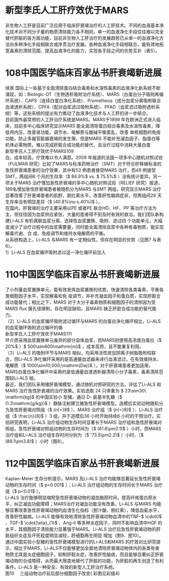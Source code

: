 # 新型李氏人工肝疗效优于MARS  
非生物人工肝是目前广泛应用于临床肝衰竭治疗的人工肝技术。不同的血液基本净化技术对不同分子量的物质清除能力各不相同，单一的血液净化手段往往难以完全替代肝脏的各方面功能，目前非生物人工肝治疗的发展趋势已从单一的血液净化方法向多种净化手段相联合或序贯治疗发展。各种血液净化手段相联合，能有效地拓宽毒素的清除范围，提高血液净化的能力，实现各手段之间的优势互补（表5）。  
# 108中国医学临床百家丛书肝衰竭新进展  
续表
国际上一些基于全面清除蛋白结合毒素和水溶性毒素的血液净化新系统不断涌现，如：Biologic-DT（生物透析吸附治疗系统）、MARS（白蛋白分子吸附再循环系统）、CAPS（连续白蛋白净化系统）、Prometheus（成分血浆分离吸附联合血液透析系统）、CPFA（配对血浆滤过吸附系统）、PFAD（血浆滤过吸附透析系统）等，这些系统的提出有力推动了血液净化技术与人工肝的进一步结合。  
目前国外最常用的人工肝治疗系统是MARS。MARS于1999 年在欧洲正式进入临床，目前多中心临床研究显示MARS 能全面清除蛋白结合毒素及水溶性毒素，降低颅内压、改善肾功能，调节水、电解质与酸碱平衡紊乱，改善 单核细胞的免疫功能，防止多器官脏器衰竭的发生等。但是MARS 不能补充凝血因子、脂蛋白等机体必需物质，难以完成肝脏合成功能的替代，且治疗过程中消耗大量白蛋  
新型李氏人工肝疗效优于MARS109  
白，成本较高，疗效难以令人满意。2009 年报道的法国一项多中心随机对照试验（FULMAR 研究）比较了MARS与标准药物治疗（SMT）对于符合肝移植标准的急性肝衰竭患者的治疗效果，其中有53 例患者接受MARS 治疗，而49 例接受SMT，两组间6 个月的生存率（$ 84.9\%$  vs. $ 75.5\%$ ）没有统计差异。另一项关于MARS 治疗慢加急性肝衰竭的多中心随机对照试验（RELIEF 研究）报道，189名慢加急性肝衰竭患者被随机分为MARS 与SMT 两组，研究显示MARS 治疗显著改善了肝衰竭患者的肌酐、胆红素水平，改善肝性脑病症状，但两组间28 天生存率没有明显差异（$ (40.8\%\nu s.40\%)$ ）。  
在国内，肝衰竭的治疗主要采用以PE 或者PE 联合HD、HF、PP 等治疗方法为主，但往往因为血浆供应紧张，大量的患者得不到及时有效的救治。我们团队新构建Li-ALS  有机偶联血浆分离、选择性血浆置换、吸附、滤过四 个功能单元，大幅度减少了治疗过程中的血浆需要量，同时能全面清除血浆中各种有毒物质，能实现解毒代谢、合 成、免疫调节和维持水电解质的平衡。  
从系统构造上，Li-ALS 与MARS 有一定相似性，但存在明显的优势（见图7 与表6）。  
1）Li-ALS 在血浆循环吸附滤过这一净化循环前加入  
# 110中国医学临床百家丛书肝衰竭新进展  
了小剂量血浆置换单元，能有效发挥血浆置换的优势，快速清除各类毒素，平衡各类细胞因子水平，实现解毒和免 疫调节，并补充凝血因子和蛋白质，实现肝脏合成功能替代；相比之下，MARS 对于大分子毒素物质和细胞因子的清除因为受MARS ﬂux 膜孔径限制，存在明显缺陷，且MARS 缺乏肝脏合成功能的替代能力。  
（2）Li-ALS 的血浆循环吸附滤过循环与MARS 的白蛋白净化循环相比，Li-ALS 的血浆循环吸附滤过循环的循  
新型李氏人工肝疗效优于MARS111  
环介质采用血浆置换单元废弃的部分自体血浆，而MARS则使用高浓度白蛋白（$ 20\%$ ）$ 500\sim600\mathrm{m}$    ，成本高昂，且不能重复利用。  
（3）Li-ALS 的吸附环节与MARS 相似，均采用活性炭加阴离子树脂吸附柱联合，但Li-ALS 净化循环采用的是高通量血滤器来进行血液滤过，在有效维持水、电解质（$ 1000\sim10\;000\;\mathrm{Da})$ ），对于肝衰竭患者更加适用，MARS白蛋白净化循环中采用的是低通量血液透析器清除小分子毒素，毒素清除范围较Li-ALS 弱。  
最近，我们团队采用猪肝衰竭模型，通过随机对照研究的方法，评估了Li-ALS 和MARS 治疗急性肝衰竭的治疗效果。实验选取 24  只体重为 $ 23\sim30\ \mathrm{kg}$     的中国实验小 型猪，通过 D- 氨基半乳糖（$ (1.3\mathrm{g/kg})$ ）静脉注射建立猪急性肝衰竭模型。造模后实验动物随机分为急性肝衰竭对照组（$ (n{=}8$ ）、MARS 治疗组（$ (n{=}8)$ ）、Li-ALS 治疗组（$ \frac{n}{8}$    ）3 组，并于造模后36 小时开始持续6 小时的干预治疗。实验研究表明，Li-ALS 治疗组动物生存时间显著长于MARS 治疗组和急性肝衰竭对照组，急性肝衰竭对照组动物的生存时间为（$ (61.6\pm2.1)\$ ）小时，而MARS 治疗组和Li-ALS 治疗组生存时间分别为（$ '73.5\pm2.2)$ ）小时、（$ (89.1\pm3.8)\$ ）小时（图8）。  
# 112中国医学临床百家丛书肝衰竭新进展  
Kaplan-Meier 生存分析提示，MARS 及Li-ALS 治疗均能够显著延长急性肝衰竭动物的生存时间（$ p<0.001$ ）；Li-ALS 治疗组动物的生存时间长于MARS 治疗组（$ p<0.01$ ）。  
Li-ALS 治疗能够明显缩短急性肝衰竭动物的凝血酶原时间，提高纤维蛋白原水平，纠正凝血功能障碍；MARS治疗对凝血功能没有改善。Li-ALS 与MARS 均能够显著改善急性肝衰竭动物的血清生化指标（胆汁酸、胆红素），降低血氨水平，改善肝性脑病。Li-ALS 能够有效地清除急性肝衰竭动物血清中的TNF-$ \cdot0$ 、TGF-$ \cdot{\eta}_{1}$    、Ang-II 等多种炎症因子，同时不影响血清中HGF 的水平，其细胞因子清除能力显著强于MARS。Li-ALS 治疗后急性肝衰竭动物的肝脏组织炎症及坏死程度明显减轻，肝细胞再生明显   增加（图9、图10）。  
通过中国实验小型猪的急性肝衰竭模型进行的Li-ALS和MARS 的疗效对比研究提示，相比于MARS，Li-ALS不仅能够更加全面地清除肝衰竭动物体内的各类有害物质尤其是炎症细胞因子，抑制肝脏炎症，改善肝性脑病，而且能够显著纠正肝衰竭动物的合成障碍，从而最大限度地替代了肝脏的功能，为肝脏的再生创造了有利条件。Li-ALS 是一种安全、有效的新型人工肝治疗系统。  
图10  三组动物治疗前后部分细胞因子改变( 彩图见彩插4)  